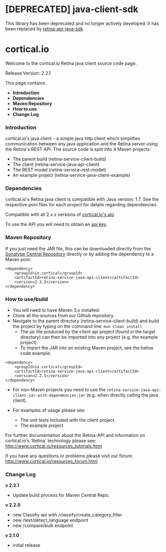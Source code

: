 # [DEPRECATED] java-client-sdk

This library has been deprecated and no longer actively developed. It has been replaced by 
[retina-api-java-sdk](https://github.com/cortical-io/retina-api-java-sdk).

cortical.io
===========
Welcome to the cortical.io Retina java client source code page.

Release Version: 2.2.1

This page contains
<UL>
<LI><B>Introduction</B></LI>
<LI><B>Dependencies</B></LI>
<LI><B>Maven Repository</B></LI>
<LI><B>How to use</B></LI>
<LI><B>Change Log</B></LI>
</UL>


### Introduction
cortical.io's java client - a simple java http client which simplifies communication between any java application and the Retina server using the Retina's REST API.
The source code is split into 4 Maven projects:

* The parent build (retina-service-client-build)
* The client (retina-service-java-api-client)
* The REST model (retina-service-rest-model)
* An example project (retina-service-java-client-example)


### Dependencies
cortical.io's Retina java client is compatible with Java version: 1.7. See the respective pom files for each project for details regarding dependencies.

Compatible with all 2.x.x versions of <a href="http://api.cortical.io">cortical.io's api</a>.

To use the API you will need to obtain an <a href="http://www.cortical.io/resources_apikey.html">api key</a>.

### Maven Repository
If you just need the JAR file, this can be downloaded directly from the <a href="https://search.maven.org/#browse|-882754531">Sonatype Central Repository</a> directly or by adding the dependency to a Maven pom:

```
<dependency>
    <groupId>io.cortical</groupId>
    <artifactId>retina-service-java-api-client</artifactId>
    <version>2.2.1</version>
</dependency>
```

### How to use/build
* You will need to have Maven 3.x installed.
* Clone all the sources from our Github repository.
* Navigate to the parent directory (retina-service-client-build) and build the project by typing on the command line: ```mvn clean install```
   * The jar file produced by the client api project (found in the target directory) can then be imported into any project (e.g. the example project).
   * To import the JAR into an existing Maven project, see the below code example:

```
<dependency>
    <groupId>io.cortical</groupId>
    <artifactId>retina-service-java-api-client</artifactId>
    <version>2.2.1</version>
</dependency>
```

   * For non-Maven projects you need to use the ```retina-service-java-api-client-jar-with-dependencies.jar``` (e.g. when directly calling the java client).

* For examples of usage please see:
   * The unit tests included with the client project
   * The example project
    
For further documentation about the Retina-API and information on cortical.io's 'Retina' technology please see: 
http://www.cortical.io/resources_tutorials.html

If you have any questions or problems please visit our forum:
http://www.cortical.io/resources_forum.html

### Change Log
<B>v 2.2.1</B>
* Update build process for Maven Central Repo.

<B>v 2.2.0</B>
* new Classfiy api with /classify/create_category_filter
* new /text/detect_language endpoint
* new /compare/bulk endpoint

<B>v 2.1.0</B>
* initial release
